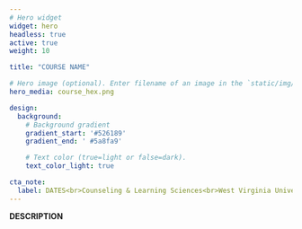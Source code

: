 ```yaml
---
# Hero widget
widget: hero
headless: true
active: true
weight: 10

title: "COURSE NAME"

# Hero image (optional). Enter filename of an image in the `static/img/` folder.
hero_media: course_hex.png

design:
  background:
    # Background gradient
    gradient_start: '#526189'
    gradient_end: '	#5a8fa9'

    # Text color (true=light or false=dark).
    text_color_light: true

cta_note:
  label: DATES<br>Counseling & Learning Sciences<br>West Virginia University
---
```


**DESCRIPTION**
